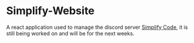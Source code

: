 # Simplify-Website
A react application used to manage the discord server [Simplify Code](https://discord.com/invite/96MAcmwA), it is still being worked on and will be for the next weeks.
